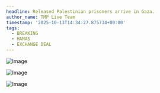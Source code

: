 ```yaml
---
headline: Released Palestinian prisoners arrive in Gaza.
author_name: TMP Live Team
timestamp: '2025-10-13T14:34:27.875734+00:00'
tags:
  - BREAKING
  - HAMAS
  - EXCHANGE DEAL
---
```

![Image](https://i.postimg.cc/zBGJTLFZ/IMG-20251013-200113-702.jpg)

![Image](https://i.postimg.cc/K8T4YgJ0/IMG-20251013-200122-801.jpg)

![Image](https://i.postimg.cc/FHXNDCVW/IMG-20251013-200111-246.jpg)
